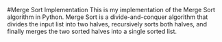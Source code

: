 #Merge Sort Implementation
This is my implementation of the Merge Sort algorithm in Python. Merge Sort is a divide-and-conquer algorithm that divides the input list into two halves, recursively sorts both halves, and finally merges the two sorted halves into a single sorted list.